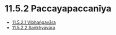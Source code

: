 

# 11.5.2 Paccayapaccanīya

* [11.5.2.1 Vibhaṅgavāra](11.5.2/11.5.2.1.md)
* [11.5.2.2 Saṅkhyāvāra](11.5.2/11.5.2.2.md)



